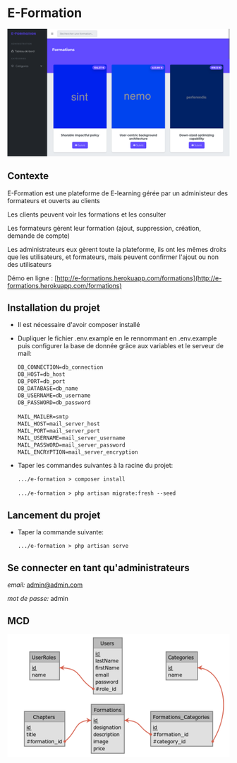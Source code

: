 # E-Formation

![](./screenshot.png)

## Contexte


E-Formation est une plateforme de E-learning gérée par un administeur des
formateurs et ouverts au clients

Les clients peuvent voir les formations et les consulter

Les formateurs gèrent leur formation (ajout, suppression, création, demande de compte)

Les administrateurs eux gèrent toute la plateforme, ils ont les mêmes droits que
les utilisateurs, et formateurs, mais peuvent confirmer l'ajout ou non des
utilisateurs  

Démo en ligne : [http://e-formations.herokuapp.com/formations](http://e-formations.herokuapp.com/formations)

## Installation du projet

-   Il est nécessaire d'avoir composer installé

-   Dupliquer le fichier .env.example en le rennommant en .env.example puis
    configurer la base de donnée grâce aux variables et le serveur de mail:

        DB_CONNECTION=db_connection
        DB_HOST=db_host
        DB_PORT=db_port
        DB_DATABASE=db_name
        DB_USERNAME=db_username
        DB_PASSWORD=db_password

        MAIL_MAILER=smtp
        MAIL_HOST=mail_server_host
        MAIL_PORT=mail_server_port
        MAIL_USERNAME=mail_server_username
        MAIL_PASSWORD=mail_server_password
        MAIL_ENCRYPTION=mail_server_encryption

-   Taper les commandes suivantes à la racine du projet:

        .../e-formation > composer install

        .../e-formation > php artisan migrate:fresh --seed

## Lancement du projet

-   Taper la commande suivante:
    
        .../e-formation > php artisan serve

## Se connecter en tant qu'administrateurs

*email:* admin@admin.com

*mot de passe:* admin

## MCD

![](./MCD.png)
